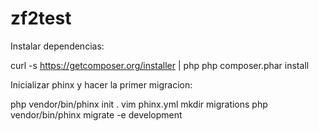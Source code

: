 zf2test
=======

Instalar dependencias:

  curl -s https://getcomposer.org/installer | php
  php composer.phar install

Inicializar phinx y hacer la primer migracion:

  php vendor/bin/phinx init .
  vim phinx.yml
  mkdir migrations
  php vendor/bin/phinx migrate -e development
